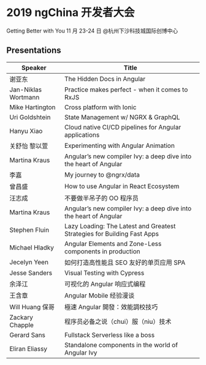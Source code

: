 # 2019 ngChina 开发者大会

Getting Better with You
11 月 23-24 日 @杭州下沙科技城国际创博中心

## Presentations

| Speaker             | Title                                                                   |
| ------------------- | ----------------------------------------------------------------------- |
| 谢亚东              | The Hidden Docs in Angular                                              |
| Jan-Niklas Wortmann | Practice makes perfect - when it comes to RxJS                          |
| Mike Hartington     | Cross platform with Ionic                                               |
| Uri Goldshtein      | State Management w/ NGRX & GraphQL                                      |
| Hanyu Xiao          | Cloud native CI/CD pipelines for Angular applications                   |
| 关舒怡 黎以萱       | Experimenting with Angular Animation                                    |
| Martina Kraus       | Angular’s new compiler Ivy: a deep dive into the heart of Angular       |
| 李嘉                | My journey to @ngrx/data                                                |
| 曾昌盛              | How to use Angular in React Ecosystem                                   |
| 汪志成              | 不要做半吊子的 OO 程序员                                                |
| Martina Kraus       | Angular’s new compiler Ivy: a deep dive into the heart of Angular       |
| Stephen Fluin       | Lazy Loading: The Latest and Greatest Strategies for Building Fast Apps |
| Michael Hladky      | Angular Elements and Zone-Less components in production                 |
| Jecelyn Yeen        | 如何打造高性能且 SEO 友好的单页应用 SPA                                 |
| Jesse Sanders       | Visual Testing with Cypress                                             |
| 余泽江              | 可视化的 Angular 响应式编程                                             |
| 王含章              | Angular Mobile 经验漫谈                                                 |
| Will Huang 保哥     | 極速 Angular 開發：效能調校技巧                                         |
| Zackary Chapple     | 程序员必备之说（chui）服（niu）技术                                     |
| Gerard Sans         | Fullstack Serverless like a boss                                        |
| Eliran Eliassy      | Standalone components in the world of Angular Ivy                       |
